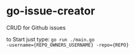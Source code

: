 # go-issue-creator
CRUD for Github issues

to Start just type: 
<code>go run ./main.go -username={REPO_OWNERS_USERNAME} -repo={REPO}
</code>
